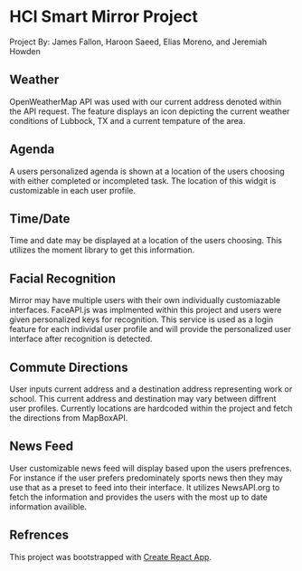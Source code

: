 
# HCI Smart Mirror Project
Project By: James Fallon, Haroon Saeed, Elias Moreno, and Jeremiah Howden

## Weather
OpenWeatherMap API was used with our current address denoted within the API request. The feature displays an icon depicting the current weather conditions of Lubbock, TX and a current tempature of the area.

## Agenda
A users personalized agenda is shown at a location of the users choosing with either completed or incompleted task. The location of this widgit is customizable in each user profile.

## Time/Date
Time and date may be displayed at a location of the users choosing. This utilizes the moment library to get this information.

## Facial Recognition
Mirror may have multiple users with their own individually customiazable interfaces. FaceAPI.js was implmented within this project and users were given personalized keys for recognition. This service is 
used as a login feature for each individal user profile and will provide the personalized user interface after recognition is detected.

## Commute Directions
User inputs current address and a destination address representing work or school. This current address and destination may vary between diffrent user profiles. Currently locations are hardcoded within the project and fetch the directions from MapBoxAPI.

## News Feed
User customizable news feed will display based upon the users prefrences. For instance if the user
prefers predominately sports news then they may use that as a preset to feed into their interface.
It utilizes NewsAPI.org to fetch the information and provides the users with the most up to date 
information availible.

## Refrences
This project was bootstrapped with [Create React App](https://github.com/facebook/create-react-app).





